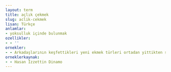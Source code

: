 ```yaml
---
layout: term
title: açlık çekmek
slug: aclik-cekmek
lisan: Türkçe
anlamlar:
- yoksulluk içinde bulunmak
ozellikler:
- - ''
ornekler:
- - Arkadaşlarının keşfettikleri yeni ekmek türleri ortadan yittikten sonra, çok da açlık çekti.
orneklerkaynak:
- - Hasan İzzettin Dinamo
---
```

